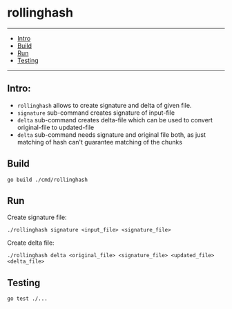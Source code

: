 # rollinghash

---
* [Intro](#intro)
* [Build](#build)
* [Run](#run)
* [Testing](#testing)
---
## Intro:
- `rollinghash` allows to create signature and delta of given file. 
- `signature` sub-command creates signature of input-file
- `delta` sub-command creates delta-file which can be used to convert original-file to updated-file
- `delta` sub-command needs signature and original file both, as just matching of hash can't guarantee matching of the chunks

## Build
    go build ./cmd/rollinghash

## Run
Create signature file:

    ./rollinghash signature <input_file> <signature_file>
    
Create delta file:

    ./rollinghash delta <original_file> <signature_file> <updated_file> <delta_file>

## Testing
    go test ./...
